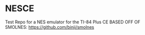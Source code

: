 # NESCE
Test Repo for a NES emulator for the TI-84 Plus CE
BASED OFF OF SMOLNES: https://github.com/binji/smolnes
